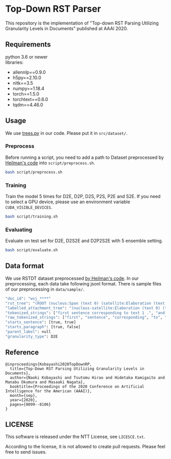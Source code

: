 # Top-Down RST Parser
This repository is the implementation of "Top-down RST Parsing Utilizing Granularity Levels in Documents" published at AAAI 2020.

## Requirements
python 3.6 or newer  
libraries:
- allennlp==0.9.0
- h5py==2.10.0
- nltk==3.5
- numpy==1.18.4
- torch==1.5.0
- torchtext==0.6.0
- tqdm==4.46.0


## Usage
We use [trees.py](https://github.com/mitchellstern/minimal-span-parser/blob/master/src/trees.py) in our code.
Please put it in `src/dataset/`.

### Preprocess
Before running a script, you need to add a path to Dataset preprocessed by
[Heilman's code](https://github.com/EducationalTestingService/discourse-parsing) into `script/preprocess.sh`.

```bash
bash script/preprocess.sh
```

### Training
Train the model 5 times for D2E, D2P, D2S, P2S, P2E and S2E.
If you need to select a GPU device, please use an environment variable `CUDA_VISIBLE_DEVICES`.

```bash
bash script/training.sh
```

### Evaluating
Evaluate on test set for D2E, D2S2E and D2P2S2E with 5 ensemble setting.

```bash
bash script/evaluate.sh
```

## Data format

We use RSTDT dataset preprocessed [by Heilman's code](https://github.com/EducationalTestingService/discourse-parsing).
In our preprocessing, each data take following jsonl format.
There is sample files of our preprocessing in `data/sample/`.

```bash
"doc_id": "wsj_****"
"rst_tree": "(ROOT (nucleus:Span (text 0) (satellite:Elaboration (text 1))))"
"labelled_attachment_tree": "(nucleus-satellite:Elaboration (text 0) (text 1))"
"tokenized_strings": ["first sentence corresponding to text 1 .", "and this is second sentence ."]
"raw_tokenized_strings": ["first", "sentence", "corresponding", "to", "text", "1", ".", "and", "this", "is", "second", "sentence", "."]
"starts_sentence": [true, true]
"starts_paragraph": [true, false]
"parent_label": null
"granularity_type": D2E
```


## Reference

```
@inproceedings{Kobayashi2020TopDownRP,
  title={Top-Down RST Parsing Utilizing Granularity Levels in Documents},
  author={Naoki Kobayashi and Tsutomu Hirao and Hidetaka Kamigaito and Manabu Okumura and Masaaki Nagata},
  booktitle={Proceedings of the 2020 Conference on Artificial Intelligence for the American (AAAI)},
  month={sep},
  year={2020},
  pages={8099--8106}
}
```

## LICENSE

This software is released under the NTT License, see `LICESCE.txt`.

According to the license, it is not allowed to create pull requests. Please feel free to send issues.

